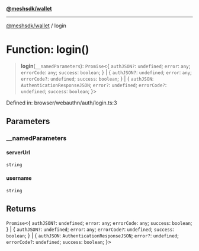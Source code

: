 [**@meshsdk/wallet**](../README.md)

***

[@meshsdk/wallet](../globals.md) / login

# Function: login()

> **login**(`__namedParameters`): `Promise`\<\{ `authJSON?`: `undefined`; `error`: `any`; `errorCode`: `any`; `success`: `boolean`; \} \| \{ `authJSON?`: `undefined`; `error`: `any`; `errorCode?`: `undefined`; `success`: `boolean`; \} \| \{ `authJSON`: `AuthenticationResponseJSON`; `error?`: `undefined`; `errorCode?`: `undefined`; `success`: `boolean`; \}\>

Defined in: browser/webauthn/auth/login.ts:3

## Parameters

### \_\_namedParameters

#### serverUrl

`string`

#### username

`string`

## Returns

`Promise`\<\{ `authJSON?`: `undefined`; `error`: `any`; `errorCode`: `any`; `success`: `boolean`; \} \| \{ `authJSON?`: `undefined`; `error`: `any`; `errorCode?`: `undefined`; `success`: `boolean`; \} \| \{ `authJSON`: `AuthenticationResponseJSON`; `error?`: `undefined`; `errorCode?`: `undefined`; `success`: `boolean`; \}\>
